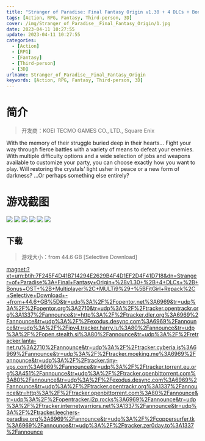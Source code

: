 ```yaml
---
title: "Stranger of Paradise: Final Fantasy Origin v1.30 + 4 DLCs + Bonus OST + Multiplayer"
tags: [Action, RPG, Fantasy, Third-person, 3D]
cover: /img/Stranger_of_Paradise__Final_Fantasy_Origin/1.jpg
date: 2023-04-11 10:27:55
update: 2023-04-11 10:27:55
categories: 
  - [Action]
  - [RPG]
  - [Fantasy]
  - [Third-person]
  - [3D]
urlname: Stranger_of_Paradise__Final_Fantasy_Origin
keywords: [Action, RPG, Fantasy, Third-person, 3D]
---
```

# 简介

> 开发商：KOEI TECMO GAMES CO., LTD., Square Enix

With the memory of their struggle buried deep in their hearts…
Fight your way through fierce battles with a variety of means to defeat your enemies. With multiple difficulty options and a wide selection of jobs and weapons available to customize your party, you can choose exactly how you want to play.
Will restoring the crystals’ light usher in peace or a new form of darkness? …Or perhaps something else entirely?

# 游戏截图

![](/img/Stranger_of_Paradise__Final_Fantasy_Origin/2.jpg)
![](/img/Stranger_of_Paradise__Final_Fantasy_Origin/3.jpg)
![](/img/Stranger_of_Paradise__Final_Fantasy_Origin/4.jpg)
![](/img/Stranger_of_Paradise__Final_Fantasy_Origin/5.jpg)
![](/img/Stranger_of_Paradise__Final_Fantasy_Origin/6.jpg)
![](/img/Stranger_of_Paradise__Final_Fantasy_Origin/7.jpg)


## 下载

> 游戏大小：from 44.6 GB [Selective Download]

[magnet:?xt=urn:btih:7F245F4D41B714294E2629B4F4D1EF2D4F41D718&amp;dn=Stranger+of+Paradise%3A+Final+Fantasy+Origin+%28v1.30+%2B+4+DLCs+%2B+Bonus+OST+%2B+Multiplayer%2C+MULTi9%29+%5BFitGirl+Repack%2C+Selective+Download+-+from+44.6+GB%5D&amp;tr=udp%3A%2F%2Fopentor.net%3A6969&amp;tr=udp%3A%2F%2Fopentor.org%3A2710&amp;tr=udp%3A%2F%2Ftracker.opentrackr.org%3A1337%2Fannounce&amp;tr=http%3A%2F%2Ftracker.dler.org%3A6969%2Fannounce&amp;tr=udp%3A%2F%2Fexodus.desync.com%3A6969%2Fannounce&amp;tr=udp%3A%2F%2Fipv4.tracker.harry.lu%3A80%2Fannounce&amp;tr=udp%3A%2F%2Fopen.stealth.si%3A80%2Fannounce&amp;tr=udp%3A%2F%2Fretracker.lanta-net.ru%3A2710%2Fannounce&amp;tr=udp%3A%2F%2Ftracker.cyberia.is%3A6969%2Fannounce&amp;tr=udp%3A%2F%2Ftracker.moeking.me%3A6969%2Fannounce&amp;tr=udp%3A%2F%2Ftracker.tiny-vps.com%3A6969%2Fannounce&amp;tr=udp%3A%2F%2Ftracker.torrent.eu.org%3A451%2Fannounce&amp;tr=udp%3A%2F%2Ftracker.openbittorrent.com%3A80%2Fannounce&amp;tr=udp%3A%2F%2Fexodus.desync.com%3A6969%2Fannounce&amp;tr=udp%3A%2F%2Ftracker.opentrackr.org%3A1337%2Fannounce&amp;tr=http%3A%2F%2Ftracker.openbittorrent.com%3A80%2Fannounce&amp;tr=udp%3A%2F%2Fopentracker.i2p.rocks%3A6969%2Fannounce&amp;tr=udp%3A%2F%2Ftracker.internetwarriors.net%3A1337%2Fannounce&amp;tr=udp%3A%2F%2Ftracker.leechers-paradise.org%3A6969%2Fannounce&amp;tr=udp%3A%2F%2Fcoppersurfer.tk%3A6969%2Fannounce&amp;tr=udp%3A%2F%2Ftracker.zer0day.to%3A1337%2Fannounce](magnet:?xt=urn:btih:7F245F4D41B714294E2629B4F4D1EF2D4F41D718&amp;dn=Stranger+of+Paradise%3A+Final+Fantasy+Origin+%28v1.30+%2B+4+DLCs+%2B+Bonus+OST+%2B+Multiplayer%2C+MULTi9%29+%5BFitGirl+Repack%2C+Selective+Download+-+from+44.6+GB%5D&amp;tr=udp%3A%2F%2Fopentor.net%3A6969&amp;tr=udp%3A%2F%2Fopentor.org%3A2710&amp;tr=udp%3A%2F%2Ftracker.opentrackr.org%3A1337%2Fannounce&amp;tr=http%3A%2F%2Ftracker.dler.org%3A6969%2Fannounce&amp;tr=udp%3A%2F%2Fexodus.desync.com%3A6969%2Fannounce&amp;tr=udp%3A%2F%2Fipv4.tracker.harry.lu%3A80%2Fannounce&amp;tr=udp%3A%2F%2Fopen.stealth.si%3A80%2Fannounce&amp;tr=udp%3A%2F%2Fretracker.lanta-net.ru%3A2710%2Fannounce&amp;tr=udp%3A%2F%2Ftracker.cyberia.is%3A6969%2Fannounce&amp;tr=udp%3A%2F%2Ftracker.moeking.me%3A6969%2Fannounce&amp;tr=udp%3A%2F%2Ftracker.tiny-vps.com%3A6969%2Fannounce&amp;tr=udp%3A%2F%2Ftracker.torrent.eu.org%3A451%2Fannounce&amp;tr=udp%3A%2F%2Ftracker.openbittorrent.com%3A80%2Fannounce&amp;tr=udp%3A%2F%2Fexodus.desync.com%3A6969%2Fannounce&amp;tr=udp%3A%2F%2Ftracker.opentrackr.org%3A1337%2Fannounce&amp;tr=http%3A%2F%2Ftracker.openbittorrent.com%3A80%2Fannounce&amp;tr=udp%3A%2F%2Fopentracker.i2p.rocks%3A6969%2Fannounce&amp;tr=udp%3A%2F%2Ftracker.internetwarriors.net%3A1337%2Fannounce&amp;tr=udp%3A%2F%2Ftracker.leechers-paradise.org%3A6969%2Fannounce&amp;tr=udp%3A%2F%2Fcoppersurfer.tk%3A6969%2Fannounce&amp;tr=udp%3A%2F%2Ftracker.zer0day.to%3A1337%2Fannounce)
